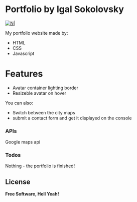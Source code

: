 # Portfolio by Igal Sokolovsky

[![N|](http://blog.mailglo.com/wp-content/uploads/2015/10/mailglo-visit_my_web-grey1.png)](https://igalsok.github.io)


My portfolio website made by:

  - HTML
  - CSS
  - Javascript

# Features

  - Avatar container lighting border
  - Resizeble avatar on hover


You can also:
  - Switch between the city maps
  - submit a contact form and get it displayed on the console


### APIs
Google maps api


### Todos

Nothing - the portfolio is finished!

License
----

**Free Software, Hell Yeah!**





